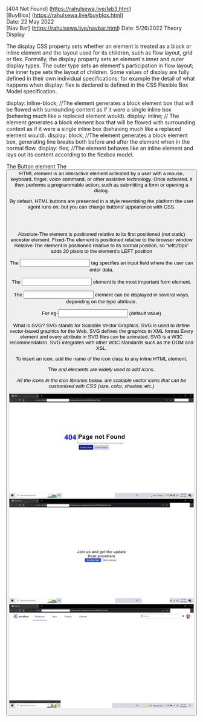 [404 Not Found] (https://rahulsewa.live/lab3.html)
<br>
[BuyBlox] (https://rahulsewa.live/buyblox.html)
<br>
Date: 22 May 2022
<br>
[Nav Bar] (https://rahulsewa.live/navbar.html)
Date: 5/26/2022
Theory
Display

The display CSS property sets whether an element is treated as a block or inline element and the layout used for its children, such as flow layout, grid or flex.
Formally, the display property sets an element's inner and outer display types. The outer type sets an element's participation in flow layout; the inner type sets the layout of children. Some values of display are fully defined in their own individual specifications; for example the detail of what happens when display: flex is declared is defined in the CSS Flexible Box Model specification.


display: inline-block;  //The element generates a block element box that will be flowed with surrounding content as if it were a single inline box (behaving much like a replaced element would).
display: inline; // The element generates a block element box that will be flowed with surrounding content as if it were a single inline box (behaving much like a replaced element would).
display: block;   //The element generates a block element box, generating line breaks both before and after the element when in the normal flow.
display: flex;  //The element behaves like an inline element and lays out its content according to the flexbox model.

The Button element
The <button> HTML element is an interactive element activated by a user with a mouse, keyboard, finger, voice command, or other assistive technology. Once activated, it then performs a programmable action, such as submitting a form or opening a dialog.

By default, HTML buttons are presented in a style resembling the platform the user agent runs on, but you can change buttons' appearance with CSS.

<br>

<br>

Absolute-The element is positioned relative to its first positioned (not static) ancestor element.
Fixed-The element is positioned relative to the browser window	
Relative-The element is positioned relative to its normal position, so "left:20px" adds 20 pixels to the element's LEFT position

The <input> tag specifies an input field where the user can enter data.

The <input> element is the most important form element.

The <input> element can be displayed in several ways, depending on the type attribute.

For eg-<input type="text"> (default value)

What is SVG?
SVG stands for Scalable Vector Graphics.
SVG is used to define vector-based graphics for the Web.
SVG defines the graphics in XML format
Every element and every attribute in SVG files can be animated.
SVG is a W3C recommendation.
SVG integrates with other W3C standards such as the DOM and XSL.

To insert an icon, add the name of the icon class to any inline HTML element.

The <i> and <span> elements are widely used to add icons.

All the icons in the icon libraries below, are scalable vector icons that can be customized with CSS (size, color, shadow, etc.)

![Screenshot](lab3.png)
![Screenshot](buyblox.png)
![Screenshot](navss.png)
